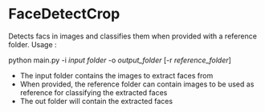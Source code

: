 # FaceDetectCrop

Detects facs in images and classifies them when provided with a reference folder.
Usage :

python main.py -i *input folder* -o *output_folder* [-r *reference_folder*]

- The input folder contains the images to extract faces from
- When provided, the reference folder can contain images to be used as reference for classifying the extracted faces
- The out folder will contain the extracted faces

